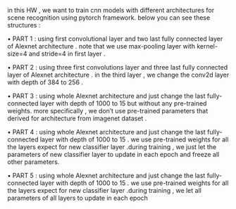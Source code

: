 in this HW ,  we want to train cnn models with different architectures for scene recognition using pytorch framework. below you can see these structures : 

• PART 1 : using first convolutional layer and two last fully connected layer of Alexnet
architecture . note that we use max-pooling layer with kernel-size=4 and stride=4 in first layer .

• PART 2 : using three first convolutions layer and three last fully connected layer of Alexnet
architecture . in the third layer , we change the conv2d layer with depth of 384 to 256 .

• PART 3 : using whole Alexnet architecture and just change the last fully-connected layer with
depth of 1000 to 15 but without any pre-trained weights. more specifically , we don’t use
pre-trained parameters that derived for architecture from imagenet dataset .

• PART 4 : using whole Alexnet architecture and just change the last fully-connected layer with
depth of 1000 to 15 . we use pre-trained weights for all the layers expect for new classifier layer
.during training , we just let the parameters of new classifier layer to update in each epoch and
freeze all other parameters.

• PART 5 : using whole Alexnet architecture and just change the last fully-connected layer with
depth of 1000 to 15 . we use pre-trained weights for all the layers expect for new classifier layer
.during training , we let all parameters of all layers to update in each epoch

